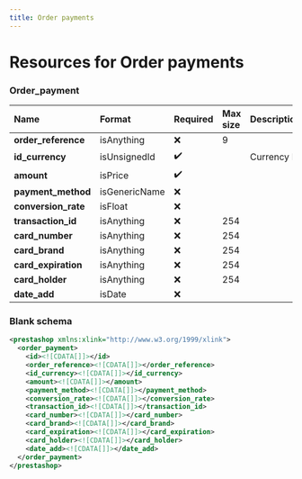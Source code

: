 ```yaml
---
title: Order payments
---
```


# Resources for Order payments

### Order_payment

|        Name         |    Format     | Required | Max size | Description |
| :------------------ | :------------ | :------- | :------- | :---------- |
| **order_reference** | isAnything    | ❌        | 9        |             |
| **id_currency**     | isUnsignedId  | ✔️       |          | Currency ID |
| **amount**          | isPrice       | ✔️       |          |             |
| **payment_method**  | isGenericName | ❌        |          |             |
| **conversion_rate** | isFloat       | ❌        |          |             |
| **transaction_id**  | isAnything    | ❌        | 254      |             |
| **card_number**     | isAnything    | ❌        | 254      |             |
| **card_brand**      | isAnything    | ❌        | 254      |             |
| **card_expiration** | isAnything    | ❌        | 254      |             |
| **card_holder**     | isAnything    | ❌        | 254      |             |
| **date_add**        | isDate        | ❌        |          |             |


### Blank schema

```xml
<prestashop xmlns:xlink="http://www.w3.org/1999/xlink">
  <order_payment>
    <id><![CDATA[]]></id>
    <order_reference><![CDATA[]]></order_reference>
    <id_currency><![CDATA[]]></id_currency>
    <amount><![CDATA[]]></amount>
    <payment_method><![CDATA[]]></payment_method>
    <conversion_rate><![CDATA[]]></conversion_rate>
    <transaction_id><![CDATA[]]></transaction_id>
    <card_number><![CDATA[]]></card_number>
    <card_brand><![CDATA[]]></card_brand>
    <card_expiration><![CDATA[]]></card_expiration>
    <card_holder><![CDATA[]]></card_holder>
    <date_add><![CDATA[]]></date_add>
  </order_payment>
</prestashop>
```

